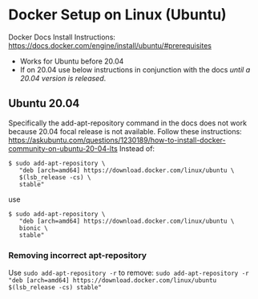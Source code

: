 # Docker Setup on Linux (Ubuntu)
Docker Docs Install Instructions: https://docs.docker.com/engine/install/ubuntu/#prerequisites
- Works for Ubuntu before 20.04
- If on 20.04 use below instructions in conjunction with the docs *until a 20.04 version is released*.

## Ubuntu 20.04
Specifically the add-apt-repository command in the docs does not work because 20.04 focal release is not available.
Follow these instructions: https://askubuntu.com/questions/1230189/how-to-install-docker-community-on-ubuntu-20-04-lts
Instead of:
```
$ sudo add-apt-repository \
   "deb [arch=amd64] https://download.docker.com/linux/ubuntu \
   $(lsb_release -cs) \
   stable"
```

use

```
$ sudo add-apt-repository \
   "deb [arch=amd64] https://download.docker.com/linux/ubuntu \
   bionic \
   stable"
```

### Removing incorrect apt-repository
Use `sudo add-apt-repository -r` to remove:
`sudo add-apt-repository -r "deb [arch=amd64] https://download.docker.com/linux/ubuntu $(lsb_release -cs) stable"`